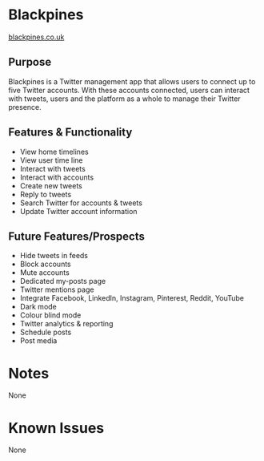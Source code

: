 # Blackpines

[blackpines.co.uk](http://www.blackpines.co.uk/)

## Purpose
Blackpines is a Twitter management app that allows users to connect up to five Twitter accounts. With these accounts connected, users can interact with tweets, users and the platform as a whole to manage their Twitter presence.

## Features & Functionality
 - View home timelines
 - View user time line
 - Interact with tweets
 - Interact with accounts
 - Create new tweets
 - Reply to tweets
 - Search Twitter for accounts & tweets
 - Update Twitter account information

## Future Features/Prospects
 - Hide tweets in feeds
 - Block accounts
 - Mute accounts
 - Dedicated my-posts page
 - Twitter mentions page
 - Integrate Facebook, LinkedIn, Instagram, Pinterest, Reddit, YouTube
 - Dark mode
 - Colour blind mode
 - Twitter analytics & reporting
 - Schedule posts
 - Post media
 
 # Notes
 None
 
 # Known Issues
 None
